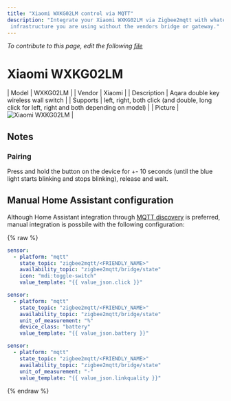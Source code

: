 ```yaml
---
title: "Xiaomi WXKG02LM control via MQTT"
description: "Integrate your Xiaomi WXKG02LM via Zigbee2mqtt with whatever smart home
 infrastructure you are using without the vendors bridge or gateway."
---
```


*To contribute to this page, edit the following
[file](https://github.com/Koenkk/zigbee2mqtt.io/blob/master/docs/devices/WXKG02LM.md)*

# Xiaomi WXKG02LM

| Model | WXKG02LM  |
| Vendor  | Xiaomi  |
| Description | Aqara double key wireless wall switch |
| Supports | left, right, both click (and double, long click for left, right and both depending on model) |
| Picture | ![Xiaomi WXKG02LM](../images/devices/WXKG02LM.jpg) |

## Notes


### Pairing
Press and hold the button on the device for +- 10 seconds
(until the blue light starts blinking and stops blinking), release and wait.


## Manual Home Assistant configuration
Although Home Assistant integration through [MQTT discovery](../integration/home_assistant) is preferred,
manual integration is possbile with the following configuration:


{% raw %}
```yaml
sensor:
  - platform: "mqtt"
    state_topic: "zigbee2mqtt/<FRIENDLY_NAME>"
    availability_topic: "zigbee2mqtt/bridge/state"
    icon: "mdi:toggle-switch"
    value_template: "{{ value_json.click }}"

sensor:
  - platform: "mqtt"
    state_topic: "zigbee2mqtt/<FRIENDLY_NAME>"
    availability_topic: "zigbee2mqtt/bridge/state"
    unit_of_measurement: "%"
    device_class: "battery"
    value_template: "{{ value_json.battery }}"

sensor:
  - platform: "mqtt"
    state_topic: "zigbee2mqtt/<FRIENDLY_NAME>"
    availability_topic: "zigbee2mqtt/bridge/state"
    unit_of_measurement: "-"
    value_template: "{{ value_json.linkquality }}"
```
{% endraw %}


